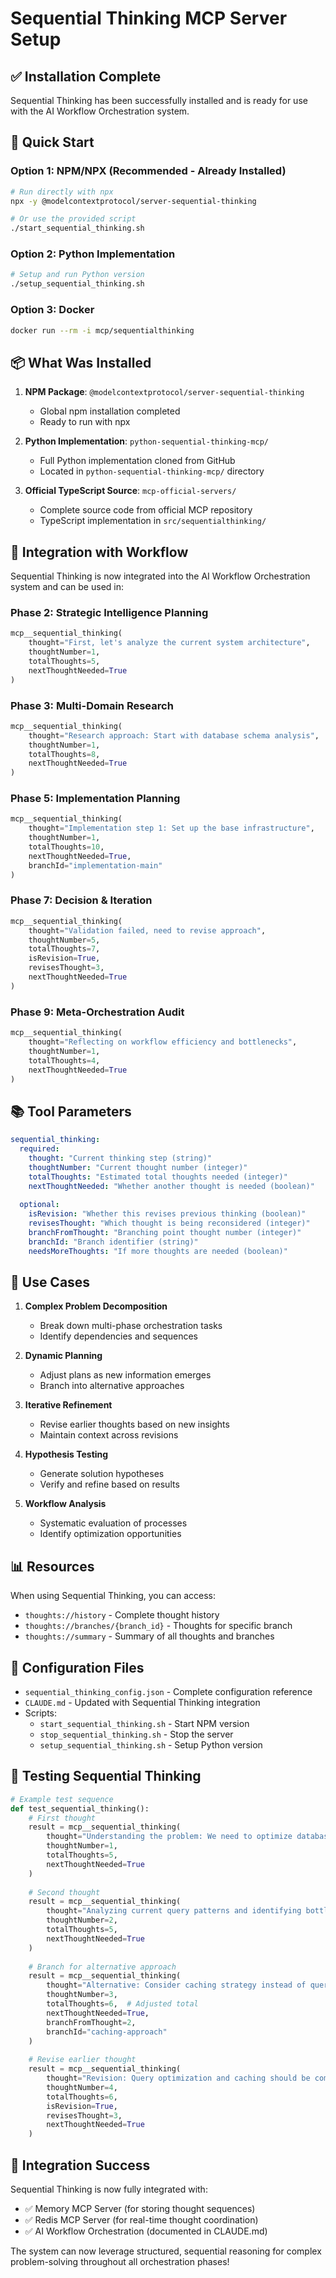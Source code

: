 # Sequential Thinking MCP Server Setup

## ✅ Installation Complete

Sequential Thinking has been successfully installed and is ready for use with the AI Workflow Orchestration system.

## 🚀 Quick Start

### Option 1: NPM/NPX (Recommended - Already Installed)
```bash
# Run directly with npx
npx -y @modelcontextprotocol/server-sequential-thinking

# Or use the provided script
./start_sequential_thinking.sh
```

### Option 2: Python Implementation
```bash
# Setup and run Python version
./setup_sequential_thinking.sh
```

### Option 3: Docker
```bash
docker run --rm -i mcp/sequentialthinking
```

## 📦 What Was Installed

1. **NPM Package**: `@modelcontextprotocol/server-sequential-thinking`
   - Global npm installation completed
   - Ready to run with npx

2. **Python Implementation**: `python-sequential-thinking-mcp/`
   - Full Python implementation cloned from GitHub
   - Located in `python-sequential-thinking-mcp/` directory

3. **Official TypeScript Source**: `mcp-official-servers/`
   - Complete source code from official MCP repository
   - TypeScript implementation in `src/sequentialthinking/`

## 🔧 Integration with Workflow

Sequential Thinking is now integrated into the AI Workflow Orchestration system and can be used in:

### Phase 2: Strategic Intelligence Planning
```python
mcp__sequential_thinking(
    thought="First, let's analyze the current system architecture",
    thoughtNumber=1,
    totalThoughts=5,
    nextThoughtNeeded=True
)
```

### Phase 3: Multi-Domain Research
```python
mcp__sequential_thinking(
    thought="Research approach: Start with database schema analysis",
    thoughtNumber=1,
    totalThoughts=8,
    nextThoughtNeeded=True
)
```

### Phase 5: Implementation Planning
```python
mcp__sequential_thinking(
    thought="Implementation step 1: Set up the base infrastructure",
    thoughtNumber=1,
    totalThoughts=10,
    nextThoughtNeeded=True,
    branchId="implementation-main"
)
```

### Phase 7: Decision & Iteration
```python
mcp__sequential_thinking(
    thought="Validation failed, need to revise approach",
    thoughtNumber=5,
    totalThoughts=7,
    isRevision=True,
    revisesThought=3,
    nextThoughtNeeded=True
)
```

### Phase 9: Meta-Orchestration Audit
```python
mcp__sequential_thinking(
    thought="Reflecting on workflow efficiency and bottlenecks",
    thoughtNumber=1,
    totalThoughts=4,
    nextThoughtNeeded=True
)
```

## 📚 Tool Parameters

```yaml
sequential_thinking:
  required:
    thought: "Current thinking step (string)"
    thoughtNumber: "Current thought number (integer)"
    totalThoughts: "Estimated total thoughts needed (integer)"
    nextThoughtNeeded: "Whether another thought is needed (boolean)"
  
  optional:
    isRevision: "Whether this revises previous thinking (boolean)"
    revisesThought: "Which thought is being reconsidered (integer)"
    branchFromThought: "Branching point thought number (integer)"
    branchId: "Branch identifier (string)"
    needsMoreThoughts: "If more thoughts are needed (boolean)"
```

## 🧠 Use Cases

1. **Complex Problem Decomposition**
   - Break down multi-phase orchestration tasks
   - Identify dependencies and sequences

2. **Dynamic Planning**
   - Adjust plans as new information emerges
   - Branch into alternative approaches

3. **Iterative Refinement**
   - Revise earlier thoughts based on new insights
   - Maintain context across revisions

4. **Hypothesis Testing**
   - Generate solution hypotheses
   - Verify and refine based on results

5. **Workflow Analysis**
   - Systematic evaluation of processes
   - Identify optimization opportunities

## 📊 Resources

When using Sequential Thinking, you can access:

- `thoughts://history` - Complete thought history
- `thoughts://branches/{branch_id}` - Thoughts for specific branch
- `thoughts://summary` - Summary of all thoughts and branches

## 🔌 Configuration Files

- `sequential_thinking_config.json` - Complete configuration reference
- `CLAUDE.md` - Updated with Sequential Thinking integration
- Scripts:
  - `start_sequential_thinking.sh` - Start NPM version
  - `stop_sequential_thinking.sh` - Stop the server
  - `setup_sequential_thinking.sh` - Setup Python version

## 🧪 Testing Sequential Thinking

```python
# Example test sequence
def test_sequential_thinking():
    # First thought
    result = mcp__sequential_thinking(
        thought="Understanding the problem: We need to optimize database queries",
        thoughtNumber=1,
        totalThoughts=5,
        nextThoughtNeeded=True
    )
    
    # Second thought
    result = mcp__sequential_thinking(
        thought="Analyzing current query patterns and identifying bottlenecks",
        thoughtNumber=2,
        totalThoughts=5,
        nextThoughtNeeded=True
    )
    
    # Branch for alternative approach
    result = mcp__sequential_thinking(
        thought="Alternative: Consider caching strategy instead of query optimization",
        thoughtNumber=3,
        totalThoughts=6,  # Adjusted total
        nextThoughtNeeded=True,
        branchFromThought=2,
        branchId="caching-approach"
    )
    
    # Revise earlier thought
    result = mcp__sequential_thinking(
        thought="Revision: Query optimization and caching should be combined",
        thoughtNumber=4,
        totalThoughts=6,
        isRevision=True,
        revisesThought=3,
        nextThoughtNeeded=True
    )
```

## 🎯 Integration Success

Sequential Thinking is now fully integrated with:
- ✅ Memory MCP Server (for storing thought sequences)
- ✅ Redis MCP Server (for real-time thought coordination)
- ✅ AI Workflow Orchestration (documented in CLAUDE.md)

The system can now leverage structured, sequential reasoning for complex problem-solving throughout all orchestration phases!